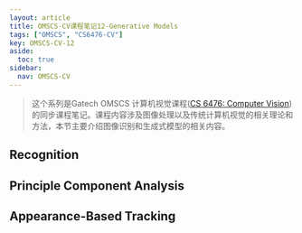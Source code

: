 ```yaml
---
layout: article
title: OMSCS-CV课程笔记12-Generative Models
tags: ["OMSCS", "CS6476-CV"]
key: OMSCS-CV-12
aside:
  toc: true
sidebar:
  nav: OMSCS-CV
---
```


> 这个系列是Gatech OMSCS 计算机视觉课程([CS 6476: Computer Vision](https://omscs.gatech.edu/cs-6476-computer-vision))的同步课程笔记。课程内容涉及图像处理以及传统计算机视觉的相关理论和方法，本节主要介绍图像识别和生成式模型的相关内容。
<!--more-->

## Recognition

## Principle Component Analysis

## Appearance-Based Tracking